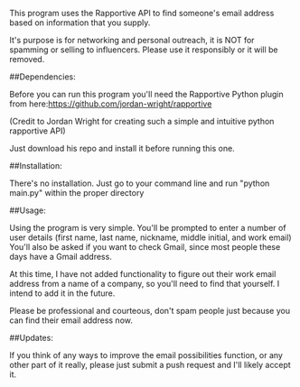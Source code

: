 This program uses the Rapportive API to find someone's email address based on information that you supply.

It's purpose is for networking and personal outreach, it is NOT for spamming or selling to influencers. Please use it responsibly or it will be removed.

##Dependencies:

Before you can run this program you'll need the Rapportive Python plugin from here:https://github.com/jordan-wright/rapportive

(Credit to Jordan Wright for creating such a simple and intuitive python rapportive API)

Just download his repo and install it before running this one.

##Installation:

There's no installation. Just go to your command line and run "python main.py" within the proper directory

##Usage:

Using the program is very simple. You'll be prompted to enter a number of user details (first name, last name, nickname, middle initial, and work email)
You'll also be asked if you want to check Gmail, since most people these days have a Gmail address.

At this time, I have not added functionality to figure out their work email address from a name of a company, so you'll need to find that yourself. I intend to add it in the future.

Please be professional and courteous, don't spam people just because you can find their email address now.

##Updates:

If you think of any ways to improve the email possibilities function, or any other part of it really, please just submit a push request and I'll likely accept it.